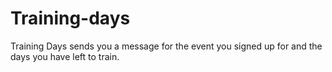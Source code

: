 # Training-days
Training Days sends you a message for the event you signed up for and the days you have left to train.

